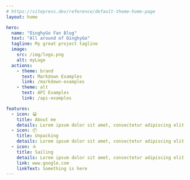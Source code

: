 ```yaml
---
# https://vitepress.dev/reference/default-theme-home-page
layout: home

hero:
  name: "DinghyGo Fan Blog"
  text: "All around of DinghyGo"
  tagline: My great project tagline
  image:
    src: /img/logo.png
    alt: myLogo
  actions:
    - theme: brand
      text: Markdown Examples
      link: /markdown-examples
    - theme: alt
      text: API Examples
      link: /api-examples

features:
  - icon: 😀
    title: About me
    details: Lorem ipsum dolor sit amet, consectetur adipiscing elit
  - icon: 📦
    title: Unpacking
    details: Lorem ipsum dolor sit amet, consectetur adipiscing elit
  - icon: ⛵
    title: Sailing
    details: Lorem ipsum dolor sit amet, consectetur adipiscing elit
    link: www.google.com
    linkText: Something is here
---
```


